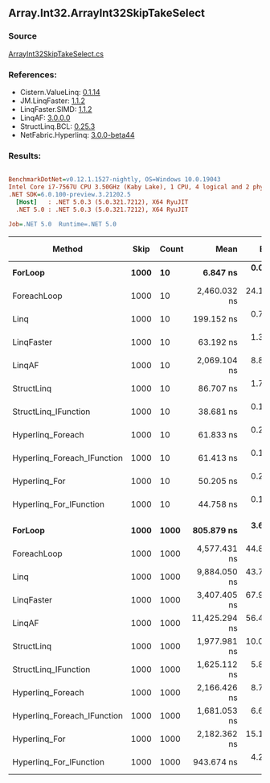 ﻿## Array.Int32.ArrayInt32SkipTakeSelect

### Source
[ArrayInt32SkipTakeSelect.cs](../LinqBenchmarks/Array/Int32/ArrayInt32SkipTakeSelect.cs)

### References:
- Cistern.ValueLinq: [0.1.14](https://www.nuget.org/packages/Cistern.ValueLinq/0.1.14)
- JM.LinqFaster: [1.1.2](https://www.nuget.org/packages/JM.LinqFaster/1.1.2)
- LinqFaster.SIMD: [1.1.2](https://www.nuget.org/packages/LinqFaster.SIMD/1.0.3)
- LinqAF: [3.0.0.0](https://www.nuget.org/packages/LinqAF/3.0.0.0)
- StructLinq.BCL: [0.25.3](https://www.nuget.org/packages/StructLinq.BCL/0.25.3)
- NetFabric.Hyperlinq: [3.0.0-beta44](https://www.nuget.org/packages/NetFabric.Hyperlinq/3.0.0-beta44)

### Results:
``` ini

BenchmarkDotNet=v0.12.1.1527-nightly, OS=Windows 10.0.19043
Intel Core i7-7567U CPU 3.50GHz (Kaby Lake), 1 CPU, 4 logical and 2 physical cores
.NET SDK=6.0.100-preview.3.21202.5
  [Host]   : .NET 5.0.3 (5.0.321.7212), X64 RyuJIT
  .NET 5.0 : .NET 5.0.3 (5.0.321.7212), X64 RyuJIT

Job=.NET 5.0  Runtime=.NET 5.0  

```
|                      Method | Skip | Count |          Mean |      Error |      StdDev |        Median |  Ratio | RatioSD |  Gen 0 | Gen 1 | Gen 2 | Allocated |
|---------------------------- |----- |------ |--------------:|-----------:|------------:|--------------:|-------:|--------:|-------:|------:|------:|----------:|
|                     **ForLoop** | **1000** |    **10** |      **6.847 ns** |  **0.0476 ns** |   **0.0445 ns** |      **6.847 ns** |   **1.00** |    **0.00** |      **-** |     **-** |     **-** |         **-** |
|                 ForeachLoop | 1000 |    10 |  2,460.032 ns | 24.1380 ns |  21.3977 ns |  2,450.036 ns | 359.30 |    3.56 | 0.0153 |     - |     - |      32 B |
|                        Linq | 1000 |    10 |    199.152 ns |  0.7794 ns |   0.6909 ns |    199.131 ns |  29.09 |    0.22 | 0.0725 |     - |     - |     152 B |
|                  LinqFaster | 1000 |    10 |     63.192 ns |  1.3718 ns |   3.9358 ns |     63.883 ns |   8.90 |    0.43 | 0.0918 |     - |     - |     192 B |
|                      LinqAF | 1000 |    10 |  2,069.104 ns |  8.8562 ns |   8.2841 ns |  2,070.147 ns | 302.21 |    2.93 |      - |     - |     - |         - |
|                  StructLinq | 1000 |    10 |     86.707 ns |  1.7587 ns |   2.6323 ns |     87.534 ns |  12.46 |    0.47 | 0.0459 |     - |     - |      96 B |
|        StructLinq_IFunction | 1000 |    10 |     38.681 ns |  0.1936 ns |   0.1810 ns |     38.722 ns |   5.65 |    0.04 |      - |     - |     - |         - |
|           Hyperlinq_Foreach | 1000 |    10 |     61.833 ns |  0.2869 ns |   0.2684 ns |     61.830 ns |   9.03 |    0.06 |      - |     - |     - |         - |
| Hyperlinq_Foreach_IFunction | 1000 |    10 |     61.413 ns |  0.1558 ns |   0.1381 ns |     61.400 ns |   8.97 |    0.06 |      - |     - |     - |         - |
|               Hyperlinq_For | 1000 |    10 |     50.205 ns |  0.2128 ns |   0.1886 ns |     50.126 ns |   7.33 |    0.05 |      - |     - |     - |         - |
|     Hyperlinq_For_IFunction | 1000 |    10 |     44.758 ns |  0.1144 ns |   0.1070 ns |     44.728 ns |   6.54 |    0.05 |      - |     - |     - |         - |
|                             |      |       |               |            |             |               |        |         |        |       |       |           |
|                     **ForLoop** | **1000** |  **1000** |    **805.879 ns** |  **3.6990 ns** |   **3.2791 ns** |    **805.862 ns** |   **1.00** |    **0.00** |      **-** |     **-** |     **-** |         **-** |
|                 ForeachLoop | 1000 |  1000 |  4,577.431 ns | 44.8206 ns |  37.4272 ns |  4,568.147 ns |   5.68 |    0.05 | 0.0153 |     - |     - |      32 B |
|                        Linq | 1000 |  1000 |  9,884.050 ns | 43.7376 ns |  38.7722 ns |  9,874.642 ns |  12.27 |    0.08 | 0.0610 |     - |     - |     152 B |
|                  LinqFaster | 1000 |  1000 |  3,407.405 ns | 67.9057 ns | 192.6372 ns |  3,283.471 ns |   4.27 |    0.24 | 5.7678 |     - |     - |  12,072 B |
|                      LinqAF | 1000 |  1000 | 11,425.294 ns | 56.4216 ns |  50.0163 ns | 11,433.276 ns |  14.18 |    0.08 |      - |     - |     - |         - |
|                  StructLinq | 1000 |  1000 |  1,977.981 ns | 10.0048 ns |   9.3585 ns |  1,976.556 ns |   2.45 |    0.01 | 0.0458 |     - |     - |      96 B |
|        StructLinq_IFunction | 1000 |  1000 |  1,625.112 ns |  5.8598 ns |   5.1946 ns |  1,623.284 ns |   2.02 |    0.01 |      - |     - |     - |         - |
|           Hyperlinq_Foreach | 1000 |  1000 |  2,166.426 ns |  8.7202 ns |   8.1568 ns |  2,167.158 ns |   2.69 |    0.02 |      - |     - |     - |         - |
| Hyperlinq_Foreach_IFunction | 1000 |  1000 |  1,681.053 ns |  6.6228 ns |   6.1950 ns |  1,679.539 ns |   2.09 |    0.01 |      - |     - |     - |         - |
|               Hyperlinq_For | 1000 |  1000 |  2,182.362 ns | 15.1542 ns |  13.4338 ns |  2,175.670 ns |   2.71 |    0.02 |      - |     - |     - |         - |
|     Hyperlinq_For_IFunction | 1000 |  1000 |    943.674 ns |  4.2319 ns |   3.7514 ns |    943.853 ns |   1.17 |    0.01 |      - |     - |     - |         - |
